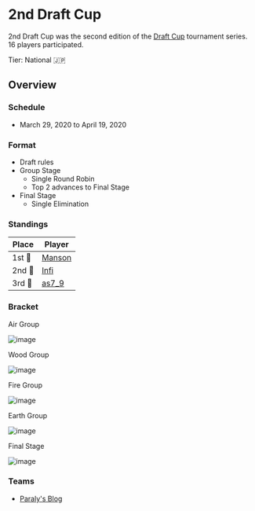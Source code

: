 # 2nd Draft Cup

2nd Draft Cup was the second edition of the [Draft Cup](jpdraftmain.md) tournament series.
16 players participated.

Tier: National :jp:

## Overview

### Schedule
- March 29, 2020 to April 19, 2020

### Format
- Draft rules
- Group Stage
    - Single Round Robin
    - Top 2 advances to Final Stage
- Final Stage
    - Single Elimination

### Standings

|Place|Player|
|-|-|
|1st :1st_place_medal:| [Manson](../../players/japanese/manson.md) |
|2nd :2nd_place_medal:| [Infi](../../players/japanese/infi.md) |
|3rd :3rd_place_medal:| [as7_9](../../players/japanese/as7_9.md) |

### Bracket

Air Group

![image](https://github.com/inabikarilibrary/inalib/assets/110833255/5d364e04-09bf-4abf-b309-a644fa54cd1e)

Wood Group

![image](https://github.com/inabikarilibrary/inalib/assets/110833255/6ab92c6f-158d-43c8-b924-a81032371c79)

Fire Group

![image](https://github.com/inabikarilibrary/inalib/assets/110833255/78525f79-cd5a-4822-8be3-ad25fb3574c4)

Earth Group

![image](https://github.com/inabikarilibrary/inalib/assets/110833255/6cf25e72-8e61-42ce-a404-cb14d7f39199)

Final Stage

![image](https://github.com/inabikarilibrary/inalib/assets/110833255/47be6e3e-f240-45e9-8273-ffb7d2cae8bc)

### Teams
- [Paraly's Blog](http://parabako.blog.fc2.com/blog-entry-351.html)
